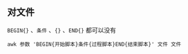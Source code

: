 ##  对文件
`BEGIN{}` 、`条件` 、`{}` 、`END{}` 都可以没有

```shell
awk 参数 'BEGIN{开始脚本}条件{过程脚本}END{结束脚本}' 文件 文件
```

